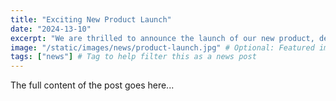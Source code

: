 ```yaml
---
title: "Exciting New Product Launch"
date: "2024-13-10"
excerpt: "We are thrilled to announce the launch of our new product, designed to revolutionize service delivery."
image: "/static/images/news/product-launch.jpg" # Optional: Featured image
tags: ["news"] # Tag to help filter this as a news post
---
```


The full content of the post goes here...